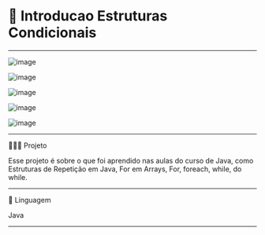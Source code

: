 # 🚀 Introducao Estruturas Condicionais
****************************************************************************************************

![image](https://github.com/chritianegozza/IntroducaoEstruturasCondicionais/assets/72118415/01a6185a-5d63-4718-819d-8b47c88450f2)

![image](https://github.com/chritianegozza/IntroducaoEstruturasCondicionais/assets/72118415/dfc07d67-63be-421c-af05-6d0d628b4718)

![image](https://github.com/chritianegozza/IntroducaoEstruturasCondicionais/assets/72118415/c2aaab83-1863-4f31-ab1a-8976be23a178)

![image](https://github.com/chritianegozza/IntroducaoEstruturasCondicionais/assets/72118415/52736396-03c2-4228-a8a9-6ede4e022e5a)

![image](https://github.com/chritianegozza/IntroducaoEstruturasCondicionais/assets/72118415/90258b7b-d08b-4d47-bfc4-96c69342651c)


*****************************************************************************************************
👩🏻‍💻 Projeto

Esse projeto é sobre o que foi aprendido nas aulas do curso de Java, como Estruturas de Repetição em Java, 
For em Arrays, For, foreach, while, do while.

*******************************************************************************************************
🧩 Linguagem

Java 
******************************************************************************************************
